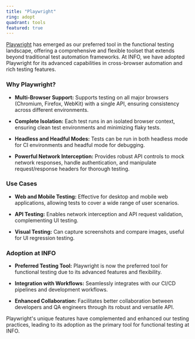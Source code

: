 ```yaml
---
title: "Playwright"
ring: adopt
quadrant: tools
featured: true
---
```


[Playwright](https://playwright.dev/) has emerged as our preferred tool in the functional testing landscape, offering a comprehensive and flexible toolset that extends beyond traditional test automation frameworks. At INFO, we have adopted Playwright for its advanced capabilities in cross-browser automation and rich testing features.

### Why Playwright?

- **Multi-Browser Support:** Supports testing on all major browsers (Chromium, Firefox, WebKit) with a single API, ensuring consistency across different environments.

- **Complete Isolation:** Each test runs in an isolated browser context, ensuring clean test environments and minimizing flaky tests.

- **Headless and Headful Modes:** Tests can be run in both headless mode for CI environments and headful mode for debugging.

- **Powerful Network Interception:** Provides robust API controls to mock network responses, handle authentication, and manipulate request/response headers for thorough testing.



### Use Cases

- **Web and Mobile Testing:** Effective for desktop and mobile web applications, allowing tests to cover a wide range of user scenarios.

- **API Testing:** Enables network interception and API request validation, complementing UI testing.

- **Visual Testing:** Can capture screenshots and compare images, useful for UI regression testing.



### Adoption at INFO

- **Preferred Testing Tool:** Playwright is now the preferred tool for functional testing due to its advanced features and flexibility.

- **Integration with Workflows:** Seamlessly integrates with our CI/CD pipelines and development workflows.

- **Enhanced Collaboration:** Facilitates better collaboration between developers and QA engineers through its robust and versatile API.



Playwright's unique features have complemented and enhanced our testing practices, leading to its adoption as the primary tool for functional testing at INFO.
